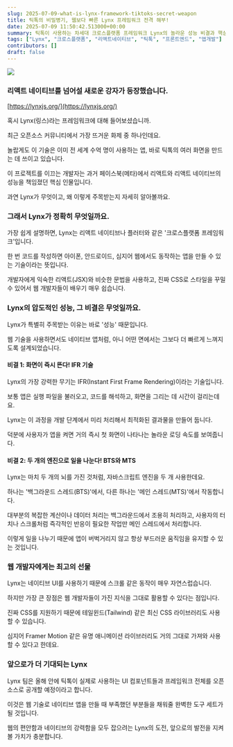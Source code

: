 ```yaml
---
slug: 2025-07-09-what-is-lynx-framework-tiktoks-secret-weapon
title: 틱톡의 비밀병기, 웹보다 빠른 Lynx 프레임워크 전격 해부!
date: 2025-07-09 11:50:42.513000+00:00
summary: 틱톡이 사용하는 차세대 크로스플랫폼 프레임워크 Lynx의 놀라운 성능 비결과 핵심 아키텍처를 쉽게 알아봅니다.
tags: ["Lynx", "크로스플랫폼", "리액트네이티브", "틱톡", "프론트엔드", "앱개발"]
contributors: []
draft: false
---
```


![](https://blogger.googleusercontent.com/img/b/R29vZ2xl/AVvXsEjIc7NBfZdNQdw4Yi1xRdJOnpaPwApqmnfLxrd9cuDq1jpaPkZAcLcFrLnr10MZx-P_iJUixQoeRo335LaDHkOGvIh0zuHp-ENaMLP1kFB1eUUt35ytRpSRpyrWamO1O2dI1Y8fF7vRN4zJ0-6R8t0i73uYWJ-zgNj8idFz8Mida-KEOyZYHKHQ-jts6Hk/s16000/%E1%84%89%E1%85%B3%E1%84%8F%E1%85%B3%E1%84%85%E1%85%B5%E1%86%AB%E1%84%89%E1%85%A3%E1%86%BA%202025-07-09%20%E1%84%8B%E1%85%A9%E1%84%92%E1%85%AE%208.51.21.png)

### 리액트 네이티브를 넘어설 새로운 강자가 등장했습니다.

[https://lynxjs.org/](https://lynxjs.org/)

혹시 Lynx(링스)라는 프레임워크에 대해 들어보셨습니까.

최근 오픈소스 커뮤니티에서 가장 뜨거운 화제 중 하나인데요.

놀랍게도 이 기술은 이미 전 세계 수억 명이 사용하는 앱, 바로 틱톡의 여러 화면을 만드는 데 쓰이고 있습니다.

이 프로젝트를 이끄는 개발자는 과거 페이스북(메타)에서 리액트와 리액트 네이티브의 성능을 책임졌던 핵심 인물입니다.

과연 Lynx가 무엇이고, 왜 이렇게 주목받는지 자세히 알아볼까요.

### 그래서 Lynx가 정확히 무엇일까요.

가장 쉽게 설명하면, Lynx는 리액트 네이티브나 플러터와 같은 '크로스플랫폼 프레임워크'입니다.

한 번 코드를 작성하면 아이폰, 안드로이드, 심지어 웹에서도 동작하는 앱을 만들 수 있는 기술이라는 뜻입니다.

개발자에게 익숙한 리액트(JSX)와 비슷한 문법을 사용하고, 진짜 CSS로 스타일을 꾸밀 수 있어서 웹 개발자들이 배우기 매우 쉽습니다.

### Lynx의 압도적인 성능, 그 비결은 무엇일까요.

Lynx가 특별히 주목받는 이유는 바로 '성능' 때문입니다.

웹 기술을 사용하면서도 네이티브 앱처럼, 아니 어떤 면에서는 그보다 더 빠르게 느껴지도록 설계되었습니다.

#### 비결 1: 화면이 즉시 뜬다! IFR 기술

Lynx의 가장 강력한 무기는 IFR(Instant First Frame Rendering)이라는 기술입니다.

보통 앱은 실행 파일을 불러오고, 코드를 해석하고, 화면을 그리는 데 시간이 걸리는데요.

Lynx는 이 과정을 개발 단계에서 미리 처리해서 최적화된 결과물을 만들어 둡니다.

덕분에 사용자가 앱을 켜면 거의 즉시 첫 화면이 나타나는 놀라운 로딩 속도를 보여줍니다.

#### 비결 2: 두 개의 엔진으로 일을 나눈다! BTS와 MTS

Lynx는 마치 두 개의 뇌를 가진 것처럼, 자바스크립트 엔진을 두 개 사용한데요.

하나는 '백그라운드 스레드(BTS)'에서, 다른 하나는 '메인 스레드(MTS)'에서 작동합니다.

대부분의 복잡한 계산이나 데이터 처리는 백그라운드에서 조용히 처리하고, 사용자의 터치나 스크롤처럼 즉각적인 반응이 필요한 작업만 메인 스레드에서 처리합니다.

이렇게 일을 나누기 때문에 앱이 버벅거리지 않고 항상 부드러운 움직임을 유지할 수 있는 것입니다.

### 웹 개발자에게는 최고의 선물

Lynx는 네이티브 UI를 사용하기 때문에 스크롤 같은 동작이 매우 자연스럽습니다.

하지만 가장 큰 장점은 웹 개발자들이 가진 지식을 그대로 활용할 수 있다는 점입니다.

진짜 CSS를 지원하기 때문에 테일윈드(Tailwind) 같은 최신 CSS 라이브러리도 사용할 수 있습니다.

심지어 Framer Motion 같은 유명 애니메이션 라이브러리도 거의 그대로 가져와 사용할 수 있다고 한데요.

### 앞으로가 더 기대되는 Lynx

Lynx 팀은 올해 안에 틱톡이 실제로 사용하는 UI 컴포넌트들과 프레임워크 전체를 오픈소스로 공개할 예정이라고 합니다.

이것은 웹 기술로 네이티브 앱을 만들 때 부족했던 부분들을 채워줄 완벽한 도구 세트가 될 것입니다.

웹의 편안함과 네이티브의 강력함을 모두 잡으려는 Lynx의 도전, 앞으로의 발전을 지켜볼 가치가 충분합니다.
